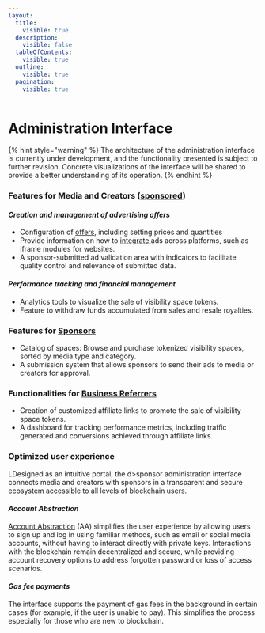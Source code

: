 ```yaml
---
layout:
  title:
    visible: true
  description:
    visible: false
  tableOfContents:
    visible: true
  outline:
    visible: true
  pagination:
    visible: true
---
```


# Administration Interface

{% hint style="warning" %}
The architecture of the administration interface is currently under development, and the functionality presented is subject to further revision. Concrete visualizations of the interface will be shared to provide a better understanding of its operation.
{% endhint %}

### Features for Media and Creators ([sponsored](../concepts/ecosystem.md#funding-beneficiaries))

#### _Creation and management of advertising offers_

* Configuration of [offers](../concepts/ad-spaces-and-nfts.md), including setting prices and quantities
* Provide information on how to [integrate ](integration-modules/)ads across platforms, such as iframe modules for websites.
* A sponsor-submitted ad validation area with indicators to facilitate quality control and relevance of submitted data.

#### _Performance tracking and financial management_

* Analytics tools to visualize the sale of visibility space tokens.
* Feature to withdraw funds accumulated from sales and resale royalties.

### Features for [Sponsors](../concepts/ecosystem.md#funding-actors)

* Catalog of spaces: Browse and purchase tokenized visibility spaces, sorted by media type and category.
* A submission system that allows sponsors to send their ads to media or creators for approval.

### **Functionalities for** [**Business Referrers**](../concepts/ecosystem.md#business-referrers)

* Creation of customized affiliate links to promote the sale of visibility space tokens.
* A dashboard for tracking performance metrics, including traffic generated and conversions achieved through affiliate links.

### **Optimized user experience**

LDesigned as an intuitive portal, the d>sponsor administration interface connects media and creators with sponsors in a transparent and secure ecosystem accessible to all levels of blockchain users.

#### _**Account Abstraction**_

[Account Abstraction](https://cointelegraph.com/learn/account-abstraction-guide-to-ethereums-erc-4337-standard) (AA) simplifies the user experience by allowing users to sign up and log in using familiar methods, such as email or social media accounts, without having to interact directly with private keys. Interactions with the blockchain remain decentralized and secure, while providing account recovery options to address forgotten password or loss of access scenarios.

#### _**Gas fee payments**_

The interface supports the payment of gas fees in the background in certain cases (for example, if the user is unable to pay). This simplifies the process especially for those who are new to blockchain.
